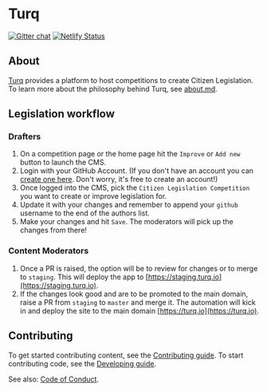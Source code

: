 # Turq

[![Gitter chat](https://badges.gitter.im/gitterHQ/gitter.png)](https://gitter.im/openpracticelibrary/) [![Netlify Status](https://api.netlify.com/api/v1/badges/2f44b7cd-f0eb-4f8b-9ade-51a338a7d1aa/deploy-status)](https://app.netlify.com/sites/openpracticelibrary/deploys)

## About

[Turq](https://turq.io) provides a platform to host competitions to create Citizen Legislation. To learn more about the philosophy behind Turq, see [about.md](content/page/about.md).

## Legislation workflow

### Drafters

1. On a competition page or the home page hit the `Improve` or `Add new` button to launch the CMS.
2. Login with your GitHub Account. (If you don't have an account you can [create one here](https://github.com/join). Don't worry, it's free to create an account!)
3. Once logged into the CMS, pick the `Citizen Legislation Competition` you want to create or improve legislation for.
4. Update it with your changes and remember to append your `github` username to the end of the authors list.
5. Make your changes and hit `Save`. The moderators will pick up the changes from there!

### Content Moderators

1. Once a PR is raised, the option will be to review for changes or to merge to `staging`. This will deploy the app to [https://staging.turq.io](https://staging.turq.io). 
2. If the changes look good and are to be promoted to the main domain, raise a PR from `staging` to `master` and merge it. The automation will kick in and deploy the site to the main domain [https://turq.io](https://turq.io).

## Contributing

To get started contributing content, see the [Contributing guide](https://turq.io/contribution-guide/). To start contributing code, see the [Developing guide](DEVELOPING.md).

See also: [Code of Conduct](CODE_OF_CONDUCT.md).
